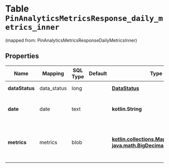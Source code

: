 
# Table `PinAnalyticsMetricsResponse_daily_metrics_inner`
(mapped from: PinAnalyticsMetricsResponseDailyMetricsInner)

## Properties
Name | Mapping | SQL Type | Default | Type | Description | Notes
---- | ------- | -------- | ------- | ---- | ----------- | -----
**dataStatus** | data_status | long |  | [**DataStatus**](DataStatus.md) |  |  [optional] [foreignkey]
**date** | date | text |  | **kotlin.String** | Metrics date (UTC): YYYY-MM-DD. |  [optional]
**metrics** | metrics | blob |  | [**kotlin.collections.Map&lt;kotlin.String, java.math.BigDecimal&gt;**](java.math.BigDecimal.md) | The metric name and daily value for each requested metric |  [optional]





